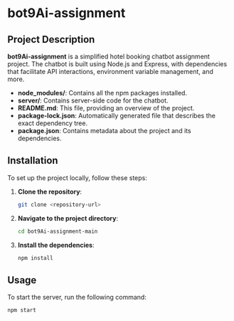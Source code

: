# bot9Ai-assignment

## Project Description

**bot9Ai-assignment** is a simplified hotel booking chatbot assignment project. The chatbot is built using Node.js and Express, with dependencies that facilitate API interactions, environment variable management, and more.

- **node_modules/**: Contains all the npm packages installed.
- **server/**: Contains server-side code for the chatbot.
- **README.md**: This file, providing an overview of the project.
- **package-lock.json**: Automatically generated file that describes the exact dependency tree.
- **package.json**: Contains metadata about the project and its dependencies.

## Installation

To set up the project locally, follow these steps:

1. **Clone the repository**:
    ```sh
    git clone <repository-url>
    ```

2. **Navigate to the project directory**:
    ```sh
    cd bot9Ai-assignment-main
    ```

3. **Install the dependencies**:
    ```sh
    npm install
    ```

## Usage

To start the server, run the following command:

```sh
npm start
